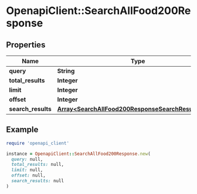 # OpenapiClient::SearchAllFood200Response

## Properties

| Name | Type | Description | Notes |
| ---- | ---- | ----------- | ----- |
| **query** | **String** |  |  |
| **total_results** | **Integer** |  |  |
| **limit** | **Integer** |  |  |
| **offset** | **Integer** |  |  |
| **search_results** | [**Array&lt;SearchAllFood200ResponseSearchResultsInner&gt;**](SearchAllFood200ResponseSearchResultsInner.md) |  |  |

## Example

```ruby
require 'openapi_client'

instance = OpenapiClient::SearchAllFood200Response.new(
  query: null,
  total_results: null,
  limit: null,
  offset: null,
  search_results: null
)
```

